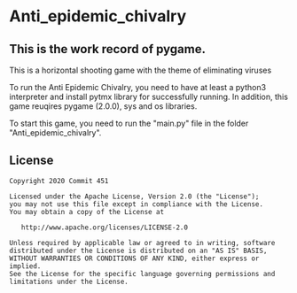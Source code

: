 # Anti_epidemic_chivalry
## This is the work record of pygame.  
This is a horizontal shooting game with the theme of eliminating viruses

To run the Anti Epidemic Chivalry, you need to have at least a python3 interpreter and install pytmx library for successfully running.
In addition, this game reuqires pygame (2.0.0), sys and os libraries.


To start this game, you need to run the "main.py" file in the folder "Anti_epidemic_chivalry".

License
--------

    Copyright 2020 Commit 451

    Licensed under the Apache License, Version 2.0 (the "License");
    you may not use this file except in compliance with the License.
    You may obtain a copy of the License at

       http://www.apache.org/licenses/LICENSE-2.0

    Unless required by applicable law or agreed to in writing, software
    distributed under the License is distributed on an "AS IS" BASIS,
    WITHOUT WARRANTIES OR CONDITIONS OF ANY KIND, either express or implied.
    See the License for the specific language governing permissions and
    limitations under the License.